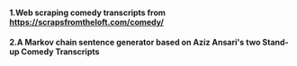 #### 1.Web scraping comedy transcripts from https://scrapsfromtheloft.com/comedy/
#### 2.A Markov chain sentence generator based on Aziz Ansari's two Stand-up Comedy Transcripts
